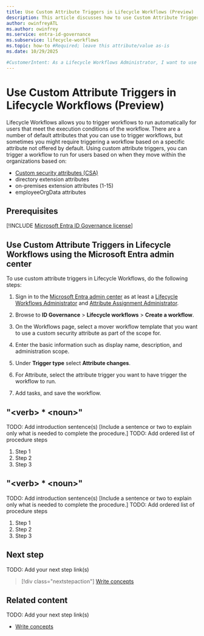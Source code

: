 ```yaml
---
title: Use Custom Attribute Triggers in Lifecycle Workflows (Preview)
description: This article discusses how to use Custom Attribute Triggers as an attribute change trigger within a workflow in Lifecycle Workflows.
author: owinfreyATL
ms.author: owinfrey
ms.service: entra-id-governance
ms.subservice: lifecycle-workflows
ms.topic: how-to #Required; leave this attribute/value as-is
ms.date: 10/29/2025

#CustomerIntent: As a Lifecycle Workflows Administrator, I want to use Custom Attribute triggers as an attribute change trigger so that I can trigger workflows based on other custom attributes.
---
```




# Use Custom Attribute Triggers in Lifecycle Workflows (Preview)

Lifecycle Workflows allows you to trigger workflows to run automatically for users that meet the execution conditions of the workflow. There are a number of default attributes that you can use to trigger workflows, but sometimes you might require triggering a workflow based on a specific attribute not offered by default. Using custom attribute triggers, you can trigger a workflow to run for users based on when they move within the organizations based on:

- [Custom security attributes (CSA)](manage-workflow-custom-security-attribute.md)
- directory extension attributes
- on-premises extension attributes (1-15)
- employeeOrgData attributes

## Prerequisites

[!INCLUDE [Microsoft Entra ID Governance license](../includes/entra-entra-governance-license.md)]


## Use Custom Attribute Triggers in Lifecycle Workflows using the Microsoft Entra admin center

To use custom attribute triggers in Lifecycle Workflows, do the following steps:

1. Sign in to the [Microsoft Entra admin center](https://entra.microsoft.com) as at least a [Lifecycle Workflows Administrator](../identity/role-based-access-control/permissions-reference.md#lifecycle-workflows-administrator) and [Attribute Assignment Administrator](../identity/role-based-access-control/permissions-reference.md#attribute-assignment-administrator).

1. Browse to **ID Governance** > **Lifecycle workflows** > **Create a workflow**.

1. On the Workflows page, select a mover workflow template that you want to use a custom security attribute as part of the scope for.

1. Enter the basic information such as display name, description, and administration scope.

1. Under **Trigger type** select **Attribute changes**.

1. For Attribute, select the attribute trigger you want to have trigger the workflow to run. 

1. Add tasks, and save the workflow.  

## "\<verb\> * \<noun\>"
TODO: Add introduction sentence(s)
[Include a sentence or two to explain only what is needed to complete the procedure.]
TODO: Add ordered list of procedure steps
1. Step 1
1. Step 2
1. Step 3

## "\<verb\> * \<noun\>"
TODO: Add introduction sentence(s)
[Include a sentence or two to explain only what is needed to complete the procedure.]
TODO: Add ordered list of procedure steps
1. Step 1
1. Step 2
1. Step 3

<!-- 5. Next step/Related content------------------------------------------------------------------------

Optional: You have two options for manually curated links in this pattern: Next step and Related content. You don't have to use either, but don't use both.
  - For Next step, provide one link to the next step in a sequence. Use the blue box format
  - For Related content provide 1-3 links. Include some context so the customer can determine why they would click the link. Add a context sentence for the following links.

-->

## Next step

TODO: Add your next step link(s)

> [!div class="nextstepaction"]
> [Write concepts](article-concept.md)

<!-- OR -->

## Related content

TODO: Add your next step link(s)

- [Write concepts](article-concept.md)

<!--
Remove all the comments in this template before you sign-off or merge to the main branch.
-->


